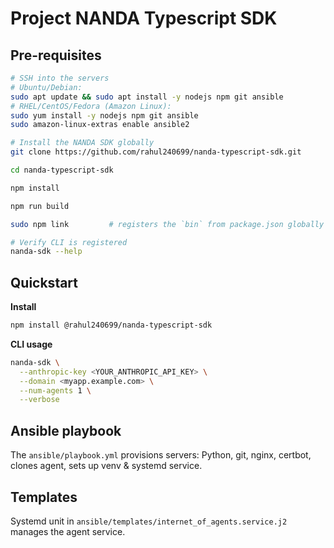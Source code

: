 # Project NANDA Typescript SDK

## Pre-requisites

```bash
# SSH into the servers
# Ubuntu/Debian:
sudo apt update && sudo apt install -y nodejs npm git ansible
# RHEL/CentOS/Fedora (Amazon Linux):
sudo yum install -y nodejs npm git ansible
sudo amazon-linux-extras enable ansible2

# Install the NANDA SDK globally
git clone https://github.com/rahul240699/nanda-typescript-sdk.git

cd nanda-typescript-sdk

npm install

npm run build

sudo npm link         # registers the `bin` from package.json globally

# Verify CLI is registered
nanda-sdk --help
```

## Quickstart

**Install**

```bash
npm install @rahul240699/nanda-typescript-sdk
```

**CLI usage**

```bash
nanda-sdk \
  --anthropic-key <YOUR_ANTHROPIC_API_KEY> \
  --domain <myapp.example.com> \
  --num-agents 1 \
  --verbose
```

## Ansible playbook

The `ansible/playbook.yml` provisions servers: Python, git, nginx, certbot, clones agent, sets up venv & systemd service.

## Templates

Systemd unit in `ansible/templates/internet_of_agents.service.j2` manages the agent service.
